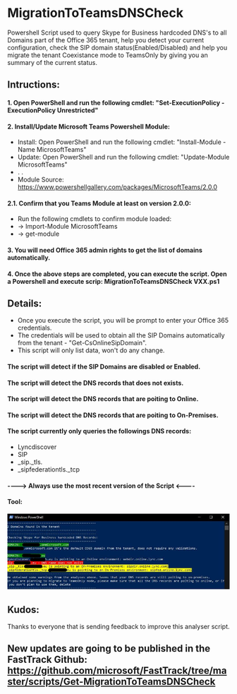 # MigrationToTeamsDNSCheck
Powershell Script used to query Skype for Business hardcoded DNS's to all Domains part of the Office 365 tenant, help you detect your current configuration, check the SIP domain status(Enabled/Disabled) and help you migrate the tenant Coexistance mode to TeamsOnly by giving you an summary of the current status.
##  Intructions: 
####  1. Open PowerShell and run the following cmdlet: "Set-ExecutionPolicy -ExecutionPolicy Unrestricted"
####  2. Install/Update Microsoft Teams Powershell Module: 
- Install: Open PowerShell and run the following cmdlet: "Install-Module -Name MicrosoftTeams"
- Update: Open PowerShell and run the following cmdlet: "Update-Module MicrosoftTeams"
- .
.
- Module Source: https://www.powershellgallery.com/packages/MicrosoftTeams/2.0.0
####  2.1. Confirm that you Teams Module at least on version 2.0.0:
- Run the following cmdlets to confirm module loaded:
- -> Import-Module MicrosoftTeams
- -> get-module
####  3. You will need Office 365 admin rights to get the list of domains automatically.
####  4. Once the above steps are completed, you can execute the script. Open a Powershell and execute scrip: MigrationToTeamsDNSCheck VXX.ps1
####
##  Details: 
- Once you execute the script, you will be prompt to enter your Office 365 credentials.
- The credentials will be used to obtain all the SIP Domains automatically from the tenant - "Get-CsOnlineSipDomain".
- This script will only list data, won't do any change.
#### The script will detect if the SIP Domains are disabled or Enabled.
#### The script will detect the DNS records that does not exists.
#### The script will detect the DNS records that are poiting to Online.
#### The script will detect the DNS records that are poiting to On-Premises.
#### The script currently only queries the followings DNS records:
- Lyncdiscover
- SIP
- _sip._tls.
-  _sipfederationtls._tcp
####
#### ----> Always use the most recent version of the Script <----
#### Tool:
![Tool](https://github.com/tiagoroxo/MigrationToTeamsDNSCheck/blob/main/tool.JPG?raw=true)
##  Kudos:
Thanks to everyone that is sending feedback to improve this analyser script.

## New updates are going to be published in the FastTrack Github: https://github.com/microsoft/FastTrack/tree/master/scripts/Get-MigrationToTeamsDNSCheck
